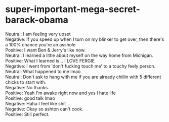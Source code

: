super-important-mega-secret-barack-obama
========================================

Neutral:	I am feeling very upset <br/>
Negative:	If you speed up when I turn on my blinker to get over, then there's a 100% chance you're an asshole <br/>
Positive:	I want Ben & Jerry's like now. <br/>
Neutral:	I learned a little about myself on the way home from Michigan. <br/>
Positive:	What I learned is...  I LOVE FERGIE <br/>
Negative:	I went from 'don't fucking touch me' to a touchy feely person. <br/>
Neutral:	What happened to me lmao <br/>
Neutral:	Don't ask to hang with me if you are already chillin with 5 different chicks to start with. <br/>
Negative:	No thanks. <br/>
Positive:	Yeah I'm awake right now and yes I hate life <br/>
Positive:	good talk lmao <br/>
Negative:	Haha I feel like shit <br/>
Negative:	Okay so ashton can't cook. <br/>
Positive:	Still perfect. <br/>
